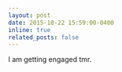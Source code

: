 ```yaml
---
layout: post
date: 2015-10-22 15:59:00-0400
inline: true
related_posts: false
---
```


I am getting engaged tmr.